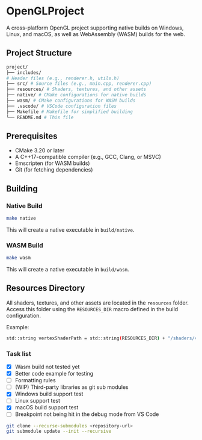 # OpenGLProject

A cross-platform OpenGL project supporting native builds on Windows, Linux, and macOS, as well as WebAssembly (WASM) builds for the web.

## Project Structure

```sh
project/
├── includes/
# Header files (e.g., renderer.h, utils.h)
├── src/ # Source files (e.g., main.cpp, renderer.cpp)
├── resources/ # Shaders, textures, and other assets
├── native/ # CMake configurations for native builds
├── wasm/ # CMake configurations for WASM builds
├── .vscode/ # VSCode configuration files
├── Makefile # Makefile for simplified building
└── README.md # This file
```

## Prerequisites

- CMake 3.20 or later
- A C++17-compatible compiler (e.g., GCC, Clang, or MSVC)
- Emscripten (for WASM builds)
- Git (for fetching dependencies)

## Building

### Native Build

```sh
make native
```
This will create a native executable in `build/native`.

### WASM Build
```sh
make wasm
```
This will create a native executable in `build/wasm`.

## Resources Directory

All shaders, textures, and other assets are located in the `resources` folder. Access this folder using the `RESOURCES_DIR` macro defined in the build configuration.

Example:
```sh
std::string vertexShaderPath = std::string(RESOURCES_DIR) + "/shaders/vertex_shader.glsl";
```

### Task list
- [x] Wasm build not tested yet
- [x] Better code example for testing
- [ ] Formatting rules
- [ ] (WIP) Third-party libraries as git sub modules
- [x] Windows build support test
- [ ] Linux support test
- [x] macOS build support test
- [ ] Breakpoint not being hit in the debug mode from VS Code

```sh
git clone --recurse-submodules <repository-url>
git submodule update --init --recursive
```